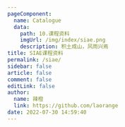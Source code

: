 ```yaml
---
pageComponent: 
  name: Catalogue
  data: 
    path: 10.课程资料
    imgUrl: /img/index/siae.png
    description: 积土成山，风雨兴焉
title: SIAE课程资料
permalink: /siae/
sidebar: false
article: false
comment: false
editLink: false
author: 
  name: 辣橙
  link: https://github.com/laorange
date: 2022-07-30 14:59:40
---
```

